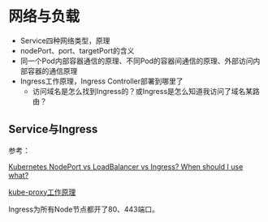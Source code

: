 # 网络与负载

+ Service四种网络类型，原理
+ nodePort、port、targetPort的含义
+ 同一个Pod内部容器通信的原理、不同Pod的容器间通信的原理、外部访问内部容器的通信原理
+ Ingress工作原理，Ingress Controller部署到哪里了
  + 访问域名是怎么找到Ingress的？或Ingress是怎么知道我访问了域名某路由？

## Service与Ingress

参考：

[Kubernetes NodePort vs LoadBalancer vs Ingress? When should I use what?](https://medium.com/google-cloud/kubernetes-nodeport-vs-loadbalancer-vs-ingress-when-should-i-use-what-922f010849e0)

[kube-proxy工作原理](https://cloud.tencent.com/developer/article/1097449)



Ingress为所有Node节点都开了80、443端口。

